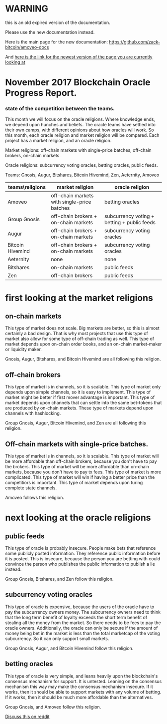 WARNING
========

this is an old expired version of the documentation.

Please use the new documentation instead. 

Here is the main page for the new documentation: https://github.com/zack-bitcoin/amoveo-docs 

And [here is the link for the newest version of the page you are currently looking at](https://github.com/zack-bitcoin/amoveo-docs/blob/master//progress_reports/november_2017.md)

# November 2017 Blockchain Oracle Progress Report.

### state of the competition between the teams.

This month we will focus on the oracle religions.
Where knowledge ends, we depend upon hunches and beliefs.
The oracle teams have settled into their own camps, with different opinions about how oracles will work.
So this month, each oracle religion and market religion will be compared.
Each project has a market religion, and an oracle religion.

Market religions: off-chain markets with single-price batches, off-chain brokers, on-chain markets.

Oracle religions: subcurrency voting oracles, betting oracles, public feeds.

Teams: [Gnosis](https://gnosis.pm/), [Augur](https://augur.net/), [Bitshares](https://bitshares.org/), [Bitcoin Hivemind](http://bitcoinhivemind.com/), [Zen](https://www.zenprotocol.com/), [Aeternity](https://www.aeternity.com/), [Amoveo](https://github.com/zack-bitcoin/amoveo)



| teams\religions | market religion | oracle religion |
| --- | --- | --- |
| Amoveo | off-chain markets with single-price batches | betting oracles |
| Group Gnosis | off-chain brokers + on-chain markets | subcurrency voting + betting + public feeds |
| Augur | off-chain brokers + on-chain markets | subcurrency voting oracles |
| Bitcoin Hivemind | off-chain brokers + on-chain markets | subcurrency voting oracles |
| Aeternity | none | none |
| Bitshares | on-chain markets | public feeds |
| Zen | off-chain brokers | public feeds |

# first looking at the market religions

## on-chain markets
 This type of market does not scale. Big markets are better, so this is almost certainly a bad design. That is why most projects that use this type of market also allow for some type of off-chain trading as well.
 This type of market depends upon on-chain order books, and an on-chain market-maker or liquidity maker.

Gnosis, Augur, Bitshares, and Bitcoin Hivemind are all following this religion.


## off-chain brokers
 This type of market is in channels, so it is scalable.
 This type of market only depends upon simple channels, so it is easy to implement.
 This type of market might be better if first mover advantage is important.
 This type of market depends upon channels that can settle into the same bet-tokens that are produced by on-chain markets.
 These type of markets depend upon channels with hashlocking.

Group Gnosis, Augur, Bitcoin Hivemind, and Zen are all following this religion.


## Off-chain markets with single-price batches.
 This type of market is in channels, so it is scalable.
 This type of market will be more affordable than off-chain brokers, because you don't have to pay the brokers.
 This type of market will be more affordable than on-chain markets, because you don't have to pay tx fees.
 This type of market is more complicated.
 This type of market will win if having a better price than the competitiors is important.
 This type of market depends upon turing complete state channels.

Amoveo follows this religion.


# next looking at the oracle religions

## public feeds

This type of oracle is probably insecure.
People make bets that reference some publicly posted information.
They reference public information before it is posted.
This is insecure, because the person you are betting with could convince the person who publishes the public information to publish a lie instead.

Group Gnosis, Bitshares, and Zen follow this religion.


## subcurrency voting oracles

This type of oracle is expensive, because the users of the oracle have to pay the subcurrency owners money. The subcurrency owners need to think that the long term benefit of loyalty exceeds the short term benefit of stealing all the money from the market. So there needs to be fees to pay the oracle owners. Additionally, the oracle can only be secure if the amount of money being bet in the market is less than the total marketcap of the voting subcurrency. So it can only support small markets.

Group Gnosis, Augur, and Bitcoin Hivemind follow this religion.


## betting oracles
This type of oracle is very simple, and leans heavily upon the blockchain's consensus mechanism for support. It is untested. Leaning on the consensus mechanism this way may make the consensus mechanism insecure.
If it works, then it should be able to support markets with any volume of betting.
If it works, then it should be much more affordable than the alternatives.

Group Gnosis, and Amoveo follow this religion.


[Discuss this on reddit](https://www.reddit.com/r/Amoveo/comments/79kzm4/comparing_strategies_of_7_teams_competing_for_the/)